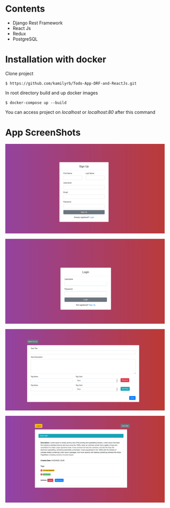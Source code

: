 # Contents

 - Django Rest Framework
 - React Js
 - Redux
 - PostgreSQL

# Installation with docker
  Clone project

    $ https://github.com/kamilyrb/Todo-App-DRF-and-ReactJs.git

  In root directory build and up docker images

    $ docker-compose up --build
   
  You can access project on *localhost* or *localhost:80* after this command



# App ScreenShots
![alt text](screenshots/signup.png)

![alt text](screenshots/login.png)

![alt text](screenshots/new_task.png)

![alt text](screenshots/tasks.png)
